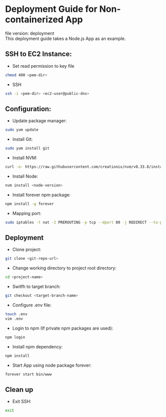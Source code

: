 # Deployment Guide for Non-containerized App
file version: deployment  
This deployment guide takes a Node.js App as an example.

## SSH to EC2 Instance:
* Set read permission to key file
```bash
chmod 400 <pem-dir>
```

* SSH
```bash
ssh -i <pem-dir> <ec2-user@public-dns>
```
## Configuration:
* Update package manager:
```bash
sudo yum update
```

* Install Git:
```bash
sudo yum install git
```

* Install NVM:
```bash
curl -o- https://raw.githubusercontent.com/creationix/nvm/v0.33.8/install.sh | bash 
```

* Install Node:
```bash
nvm install <node-version>
```

* Install forever npm package:
```bash
npm install -g forever
```

* Mapping port:
```bash
sudo iptables -t nat -I PREROUTING -p tcp --dport 80 -j REDIRECT --to-ports <project-port>
```

## Deployment
* Clone project:
```bash
git clone <git-repo-url>
```

* Change working directory to project root directory:
```bash
cd <project-name>
```

* Switfh to target branch:
```bash
git checkout <target-branch-name>
```

* Configure .env file:
```bash
touch .env
vim .env
```

* Login to npm (If private npm packages are used):
```bash
npm login
```

* Install npm dependency:
```bash
npm install
```

* Start App using node package forever:
```bash
forever start bin/www  
```  

## Clean up
* Exit SSH:
```bash
exit
```